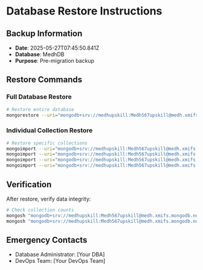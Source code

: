 # Database Restore Instructions

## Backup Information
- **Date**: 2025-05-27T07:45:50.841Z
- **Database**: MedhDB
- **Purpose**: Pre-migration backup

## Restore Commands

### Full Database Restore
```bash
# Restore entire database
mongorestore --uri="mongodb+srv://medhupskill:Medh567upskill@medh.xmifs.mongodb.net/MedhDB" --drop "backups/backup-2025-05-27T07-45-40-845Z/MedhDB"
```

### Individual Collection Restore
```bash
# Restore specific collections
mongoimport --uri="mongodb+srv://medhupskill:Medh567upskill@medh.xmifs.mongodb.net/MedhDB" --collection="courses" --file="backups/backup-2025-05-27T07-45-40-845Z/collections/courses.json"
mongoimport --uri="mongodb+srv://medhupskill:Medh567upskill@medh.xmifs.mongodb.net/MedhDB" --collection="basecourses" --file="backups/backup-2025-05-27T07-45-40-845Z/collections/basecourses.json"
mongoimport --uri="mongodb+srv://medhupskill:Medh567upskill@medh.xmifs.mongodb.net/MedhDB" --collection="users" --file="backups/backup-2025-05-27T07-45-40-845Z/collections/users.json"
mongoimport --uri="mongodb+srv://medhupskill:Medh567upskill@medh.xmifs.mongodb.net/MedhDB" --collection="enrollments" --file="backups/backup-2025-05-27T07-45-40-845Z/collections/enrollments.json"
```

## Verification
After restore, verify data integrity:
```bash
# Check collection counts
mongosh "mongodb+srv://medhupskill:Medh567upskill@medh.xmifs.mongodb.net/MedhDB" --eval "db.courses.countDocuments()"
mongosh "mongodb+srv://medhupskill:Medh567upskill@medh.xmifs.mongodb.net/MedhDB" --eval "db.basecourses.countDocuments()"
```

## Emergency Contacts
- Database Administrator: [Your DBA]
- DevOps Team: [Your DevOps Team]
